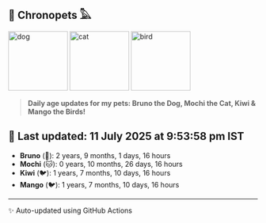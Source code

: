 ## 🐾 Chronopets 𓅓

<img src="https://media.giphy.com/media/3oriO0OEd9QIDdllqo/giphy.gif" width="120" height="120" alt="dog"> <img src="https://media.giphy.com/media/OmK8lulOMQ9XO/giphy.gif" width="120" height="120" alt="cat"> <img src="https://media.giphy.com/media/1dMNq7sH2v5i/giphy.gif" width="120" height="120" alt="bird"> 

> **Daily age updates for my pets: Bruno the Dog, Mochi the Cat, Kiwi & Mango the Birds!**

## 📅 Last updated: 11 July 2025 at 9:53:58 pm IST

- **Bruno** (🐶): 2 years, 9 months, 1 days, 16 hours
- **Mochi** (🐱): 0 years, 10 months, 26 days, 16 hours
- **Kiwi** (🐦): 1 years, 7 months, 10 days, 16 hours
- **Mango** (🐦): 1 years, 7 months, 10 days, 16 hours

---
✨ Auto-updated using GitHub Actions
